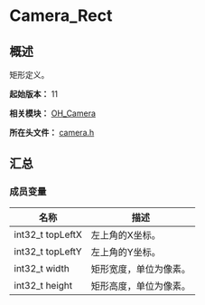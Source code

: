 # Camera_Rect
<!--Kit: Camera Kit-->
<!--Subsystem: Multimedia-->
<!--Owner: @qano-->
<!--SE: @leo_ysl-->
<!--TSE: @xchaosioda-->

## 概述

矩形定义。

**起始版本：** 11

**相关模块：** [OH_Camera](capi-oh-camera.md)

**所在头文件：** [camera.h](capi-camera-h.md)

## 汇总

### 成员变量

| 名称 | 描述 |
| -- | -- |
| int32_t topLeftX | 左上角的X坐标。 |
| int32_t topLeftY | 左上角的Y坐标。 |
| int32_t width | 矩形宽度，单位为像素。 |
| int32_t height | 矩形高度，单位为像素。 |


